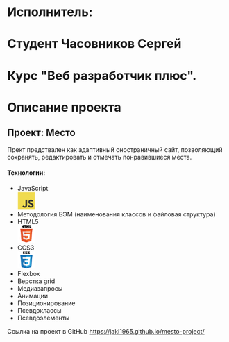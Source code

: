 # Исполнитель:
# Студент Часовников Сергей
# Курс "Веб разработчик плюс".

# Описание проекта
## Проект: Место
Прект предствален как адаптивный оностраничный сайт, позволяющий сохранять, редактировать и отмечать понравившиеся места.

#### Технологии:
* JavaScript <div><img src="https://github.com/devicons/devicon/blob/master/icons/javascript/javascript-original.svg" title="HTML5" alt="HTML5" width="40" height="40"/></div>
* Методология БЭМ (наименования классов и файловая структура)
* HTML5 <div><img src="https://github.com/devicons/devicon/blob/master/icons/html5/html5-original-wordmark.svg" title="HTML5" alt="HTML5" width="40" height="40"/></div>
* CCS3 <div><img src="https://github.com/devicons/devicon/blob/master/icons/css3/css3-original-wordmark.svg" title="CSS" alt="CSS" width="40" height="40"/></div>
* Flexbox
* Верстка grid
* Медиазапросы
* Анимации
* Позиционирование
* Псевдоклассы
* Псевдоэлементы

Ссылка на проект в GitHub https://jaki1965.github.io/mesto-project/